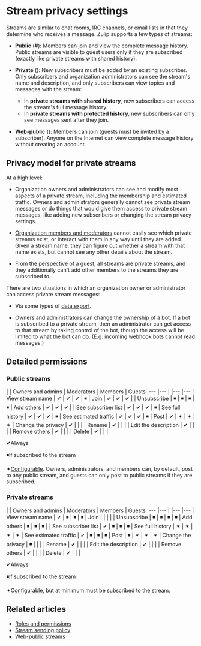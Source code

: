 # Stream privacy settings

Streams are similar to chat rooms, IRC channels, or email lists in that they
determine who receives a message. Zulip supports a few types of streams:

* **Public** (**#**): Members can join and view the complete message history.
  Public streams are visible to guest users only if they are
  subscribed (exactly like private streams with shared history).

* **Private** (<i class="fa fa-lock"></i>): New subscribers must be
  added by an existing subscriber. Only subscribers and organization
  administrators can see the stream's name and description, and only
  subscribers can view topics and messages with the stream:
    * In **private streams with shared history**, new subscribers can
    access the stream's full message history.
    * In **private streams with protected history**, new subscribers
    can only see messages sent after they join.

* [**Web-public**](/help/web-public-streams) (<i class="zulip-icon
  zulip-icon-globe"></i>): Members can join (guests must be invited by a
  subscriber). Anyone on the Internet can view complete message history without
  creating an account.

## Privacy model for private streams

At a high level:

* Organization owners and administrators can see and modify most
  aspects of a private stream, including the membership and estimated
  traffic. Owners and administrators generally cannot see private
  stream messages or do things that would give them access to private
  stream messages, like adding new subscribers or changing the stream
  privacy settings.

* [Organization members and moderators](/help/roles-and-permissions)
  cannot easily see which private streams exist, or interact with them
  in any way until they are added.  Given a stream name, they can
  figure out whether a stream with that name exists, but cannot see
  any other details about the stream.

* From the perspective of a guest, all streams are private streams,
  and they additionally can't add other members to the streams they
  are subscribed to.

There are two situations in which an organization owner or
administrator can access private stream messages:

* Via some types of [data export](/help/export-your-organization).

* Owners and administrators can change the ownership of a bot. If a
  bot is subscribed to a private stream, then an administrator can get
  access to that stream by taking control of the bot, though the
  access will be limited to what the bot can do. (E.g. incoming
  webhook bots cannot read messages.)

## Detailed permissions

### Public streams

<div class="centered_table"></div>
|                       | Owners and admins | Moderators | Members   | Guests
|---                    |---                |            |---        |---
| View stream name      | &#10004;          | &#10004;   | &#10004;  | &#9726;
| Join                  | &#10004;          | &#10004;   | &#10004;  |
| Unsubscribe           | &#9726;           | &#9726;    | &#9726;   | &#9726;
| Add others            | &#10004;          | &#10004;   | &#10004;  |
| See subscriber list   | &#10004;          | &#10004;   | &#10004;  | &#9726;
| See full history      | &#10004;          | &#10004;   | &#10004;  | &#9726;
| See estimated traffic | &#10004;          | &#10004;   | &#10004;  | &#9726;
| Post                  | &#10004;          | &#10038;   | &#10038;  | &#10038;
| Change the privacy    | &#10004;          |            |           |
| Rename                | &#10004;          |            |           |
| Edit the description  | &#10004;          |            |           |
| Remove others         | &#10004;          |            |           |
| Delete                | &#10004;          |            |           |

<span class="legend_symbol">&#10004;</span><span class="legend_label">Always</span>

<span class="legend_symbol">&#9726;</span><span class="legend_label">If subscribed to the stream</span>

<span class="legend_symbol">&#10038;</span><span class="legend_label">[Configurable](/help/stream-sending-policy).  Owners,
administrators, and members can, by default, post to any public
stream, and guests can only post to public streams if they are
subscribed.</span>

### Private streams

<div class="centered_table"></div>
|                       | Owners and admins | Moderators | Members   | Guests
|---                    |---                |            |---        |---
| View stream name      | &#10004;          | &#9726;    | &#9726;   | &#9726;
| Join                  |                   |            |           |
| Unsubscribe           | &#9726;           | &#9726;    | &#9726;   | &#9726;
| Add others            | &#9726;           | &#9726;    | &#9726;   |
| See subscriber list   | &#10004;          | &#9726;    | &#9726;   | &#9726;
| See full history      | &#10038;          | &#10038;   | &#10038;  | &#10038;
| See estimated traffic | &#10004;          | &#9726;    | &#9726;   | &#9726;
| Post                  | &#9726;           | &#10038;   | &#10038;  | &#10038;
| Change the privacy    | &#9726;           |            |           |
| Rename                | &#10004;          |            |           |
| Edit the description  | &#10004;          |            |           |
| Remove others         | &#10004;          |            |           |
| Delete                | &#10004;          |            |           |

<span class="legend_symbol">&#10004;</span><span class="legend_label">Always</span>

<span class="legend_symbol">&#9726;</span><span class="legend_label">If subscribed to the stream</span>

<span class="legend_symbol">&#10038;</span><span class="legend_label">[Configurable](/help/stream-sending-policy), but at minimum
must be subscribed to the stream.</span>

## Related articles

* [Roles and permissions](/help/roles-and-permissions)
* [Stream sending policy](/help/stream-sending-policy)
* [Web-public streams](/help/web-public-streams)
